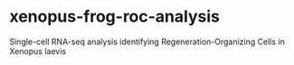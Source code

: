 # xenopus-frog-roc-analysis
Single-cell RNA-seq analysis identifying Regeneration-Organizing Cells in Xenopus laevis

